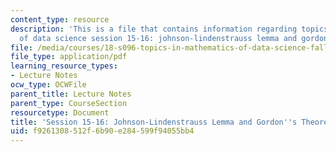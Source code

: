 ```yaml
---
content_type: resource
description: 'This is a file that contains information regarding topics in mathematics
  of data science session 15-16: johnson-lindenstrauss lemma and gordon''s theorem.'
file: /media/courses/18-s096-topics-in-mathematics-of-data-science-fall-2015/f9261308512f6b90e284599f94055bb4_MIT18_S096F15_Ses15_16.pdf
file_type: application/pdf
learning_resource_types:
- Lecture Notes
ocw_type: OCWFile
parent_title: Lecture Notes
parent_type: CourseSection
resourcetype: Document
title: 'Session 15-16: Johnson-Lindenstrauss Lemma and Gordon''s Theorem'
uid: f9261308-512f-6b90-e284-599f94055bb4
---
```

